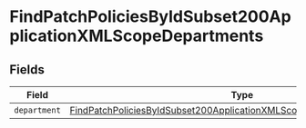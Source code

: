 # FindPatchPoliciesByIdSubset200ApplicationXMLScopeDepartments


## Fields

| Field                                                                                                                                                                       | Type                                                                                                                                                                        | Required                                                                                                                                                                    | Description                                                                                                                                                                 |
| --------------------------------------------------------------------------------------------------------------------------------------------------------------------------- | --------------------------------------------------------------------------------------------------------------------------------------------------------------------------- | --------------------------------------------------------------------------------------------------------------------------------------------------------------------------- | --------------------------------------------------------------------------------------------------------------------------------------------------------------------------- |
| `department`                                                                                                                                                                | [FindPatchPoliciesByIdSubset200ApplicationXMLScopeDepartmentsDepartment](../../models/operations/findpatchpoliciesbyidsubset200applicationxmlscopedepartmentsdepartment.md) | :heavy_minus_sign:                                                                                                                                                          | N/A                                                                                                                                                                         |